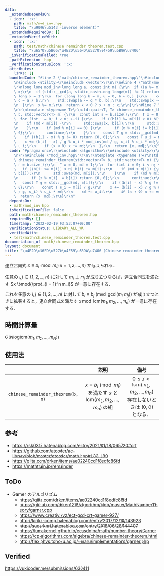 ```yaml
---
data:
  _extendedDependsOn:
  - icon: ':x:'
    path: math/mod_inv.hpp
    title: "\u9006\u5143 (inverse element)"
  _extendedRequiredBy: []
  _extendedVerifiedWith:
  - icon: ':x:'
    path: test/math/chinese_remainder_theorem.test.cpp
    title: "\u6570\u5B66/\u4E2D\u56FD\u5270\u4F59\u5B9A\u7406"
  _isVerificationFailed: true
  _pathExtension: hpp
  _verificationStatusIcon: ':x:'
  attributes:
    links: []
  bundledCode: "#line 2 \"math/chinese_remainder_theorem.hpp\"\n#include <algorithm>\r\
    \n#include <utility>\r\n#include <vector>\r\n\r\n#line 4 \"math/mod_inv.hpp\"\n\
    \r\nlong long mod_inv(long long a, const int m) {\r\n  if ((a %= m) < 0) a +=\
    \ m;\r\n  if (std::__gcd(a, static_cast<long long>(m)) != 1) return -1;\r\n  long\
    \ long x = 1;\r\n  for (long long b = m, u = 0; b > 0;) {\r\n    const long long\
    \ q = a / b;\r\n    std::swap(a -= q * b, b);\r\n    std::swap(x -= q * u, u);\r\
    \n  }\r\n  x %= m;\r\n  return x < 0 ? x + m : x;\r\n}\r\n#line 7 \"math/chinese_remainder_theorem.hpp\"\
    \n\r\ntemplate <typename T>\r\nstd::pair<T, T> chinese_remainder_theorem(std::vector<T>\
    \ b, std::vector<T> m) {\r\n  const int n = b.size();\r\n  T x = 0, md = 1;\r\n\
    \  for (int i = 0; i < n; ++i) {\r\n    if ((b[i] %= m[i]) < 0) b[i] += m[i];\r\
    \n    if (md < m[i]) {\r\n      std::swap(x, b[i]);\r\n      std::swap(md, m[i]);\r\
    \n    }\r\n    if (md % m[i] == 0) {\r\n      if (x % m[i] != b[i]) return {0,\
    \ 0};\r\n      continue;\r\n    }\r\n    const T g = std::__gcd(md, m[i]);\r\n\
    \    if ((b[i] - x) % g != 0) return {0, 0};\r\n    const T u_i = m[i] / g;\r\n\
    \    x += (b[i] - x) / g % u_i * mod_inv(md / g, u_i) % u_i * md;\r\n    md *=\
    \ u_i;\r\n    if (x < 0) x += md;\r\n  }\r\n  return {x, md};\r\n}\r\n"
  code: "#pragma once\r\n#include <algorithm>\r\n#include <utility>\r\n#include <vector>\r\
    \n\r\n#include \"mod_inv.hpp\"\r\n\r\ntemplate <typename T>\r\nstd::pair<T, T>\
    \ chinese_remainder_theorem(std::vector<T> b, std::vector<T> m) {\r\n  const int\
    \ n = b.size();\r\n  T x = 0, md = 1;\r\n  for (int i = 0; i < n; ++i) {\r\n \
    \   if ((b[i] %= m[i]) < 0) b[i] += m[i];\r\n    if (md < m[i]) {\r\n      std::swap(x,\
    \ b[i]);\r\n      std::swap(md, m[i]);\r\n    }\r\n    if (md % m[i] == 0) {\r\
    \n      if (x % m[i] != b[i]) return {0, 0};\r\n      continue;\r\n    }\r\n \
    \   const T g = std::__gcd(md, m[i]);\r\n    if ((b[i] - x) % g != 0) return {0,\
    \ 0};\r\n    const T u_i = m[i] / g;\r\n    x += (b[i] - x) / g % u_i * mod_inv(md\
    \ / g, u_i) % u_i * md;\r\n    md *= u_i;\r\n    if (x < 0) x += md;\r\n  }\r\n\
    \  return {x, md};\r\n}\r\n"
  dependsOn:
  - math/mod_inv.hpp
  isVerificationFile: false
  path: math/chinese_remainder_theorem.hpp
  requiredBy: []
  timestamp: '2022-02-19 03:53:07+09:00'
  verificationStatus: LIBRARY_ALL_WA
  verifiedWith:
  - test/math/chinese_remainder_theorem.test.cpp
documentation_of: math/chinese_remainder_theorem.hpp
layout: document
title: "\u4E2D\u56FD\u5270\u4F59\u5B9A\u7406 (Chinese remainder theorem)"
---
```


連立合同式 $x \equiv b_i \pmod{m_i}$ ($i = 1, 2,\ldots, n$) が与えられる．

任意の $i, j \in \lbrace 1, 2, \ldots, n \rbrace$ に対して $m_i \perp m_j$ が成り立つならば，連立合同式を満たす $x \bmod{\prod_{i = 1}^n m_i}$ が一意に存在する．

これを任意の $i, j \in \lbrace 1, 2, \ldots, n \rbrace$ に対して $b_i \equiv b_j \pmod{\gcd(m_i, m_j)}$ が成り立つときに拡張すると，連立合同式を満たす $x \bmod{\mathrm{lcm}(m_1, m_2,..., m_n)}$ が一意に存在する．


## 時間計算量

$O(N \log{\mathrm{lcm}(m_1, m_2, \ldots, m_N)})$


## 使用法

||説明|備考|
|:--:|:--:|:--:|
|`chinese_remainder_theorem(b, m)`|$x \equiv b_i \pmod{m_i}$ を満たす $x$ と $\mathrm{lcm}(m_1, m_2,..., m_n)$ の組|$0 \leq x < \mathrm{lcm}(m_1, m_2,..., m_n)$<br>存在しないときは $(0, 0)$ となる．|


## 参考

- https://rsk0315.hatenablog.com/entry/2021/01/18/065720#crt
- https://github.com/atcoder/ac-library/blob/master/atcoder/math.hpp#L33-L80
- https://qiita.com/drken/items/ae02240cd1f8edfc86fd
- https://mathtrain.jp/remainder


## ToDo

- Garner のアルゴリズム
  - https://qiita.com/drken/items/ae02240cd1f8edfc86fd
  - https://github.com/drken1215/algorithm/blob/master/MathNumberTheory/garner.cpp
  - https://www.creativ.xyz/ect-gcd-crt-garner-927/
  - http://kirika-comp.hatenablog.com/entry/2017/12/18/143923
  - ~~http://sugarknri.hatenablog.com/entry/2018/06/28/144407~~
  - ~~https://lumakernel.github.io/ecasdqina/math/number-theory/Garner~~
  - https://cp-algorithms.com/algebra/chinese-remainder-theorem.html
  - http://flex.phys.tohoku.ac.jp/~maru/implementations/garner.php


## Verified

https://yukicoder.me/submissions/630411
